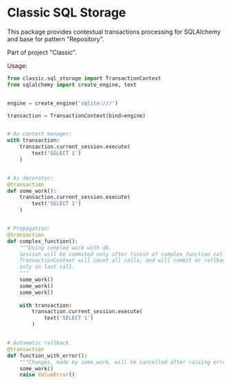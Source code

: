 # Classic SQL Storage

This package provides contextual transactions processing for SQLAlchemy and 
base for pattern "Repository".

Part of project "Classic".

Usage:

```python
from classic.sql_storage import TransactionContext
from sqlalchemy import create_engine, text


engine = create_engine('sqlite:///')

transaction = TransactionContext(bind=engine)


# As context manager:
with transaction:
    transaction.current_session.execute(
        text('SELECT 1')
    )


# As decorator:
@transaction
def some_work():
    transaction.current_session.execute(
        text('SELECT 1')
    )


# Propagation:
@transaction
def complex_function():
    """Doing complex work with db.
    Session will be commited only after finish of complex_function call.
    TransactionContext will count all calls, and will commit or rollback session
    only in last call.
    """
    some_work()
    some_work()
    some_work()
    
    with transaction:
        transaction.current_session.execute(
            text('SELECT 1')
        )


# Automatic rollback
@transaction
def function_with_error():
    """Changes, made by some_work, will be cancelled after raising error"""
    some_work()
    raise ValueError()


```

